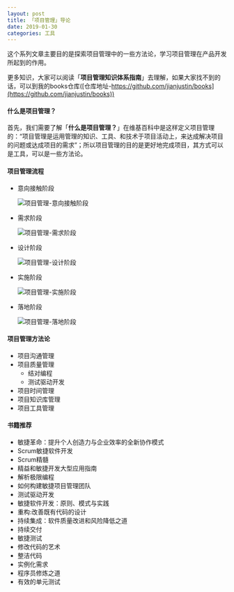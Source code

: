 ```yaml
---
layout: post
title: 「项目管理」导论
date: 2019-01-30
categories: 工具
---
```


这个系列文章主要目的是探索项目管理中的一些方法论，学习项目管理在产品开发所起到的作用。

更多知识，大家可以阅读「**项目管理知识体系指南**」去理解，如果大家找不到的话，可以到我的books仓库([仓库地址-https://github.com/jianjustin/books](https://github.com/jianjustin/books))

#### 什么是项目管理？

首先，我们需要了解「**什么是项目管理？**」在维基百科中是这样定义项目管理的：“项目管理是运用管理的知识、工具、和技术于项目活动上，来达成解决项目的问题或达成项目的需求”；所以项目管理的目的是更好地完成项目，其方式可以是工具，可以是一些方法论。

#### 项目管理流程

* 意向接触阶段

  ![项目管理-意向接触阶段](/Users/jian/blog/source/assets/img/picture/项目管理-意向接触阶段.png)

* 需求阶段

  ![项目管理-需求阶段](/Users/jian/blog/source/assets/img/picture/项目管理-需求阶段.png)

* 设计阶段

  ![项目管理-设计阶段](/Users/jian/blog/source/assets/img/picture/项目管理-设计阶段.png)

* 实施阶段

  ![项目管理-实施阶段](/Users/jian/blog/source/assets/img/picture/项目管理-实施阶段.png)

* 落地阶段

  ![项目管理-落地阶段](/Users/jian/blog/source/assets/img/picture/项目管理-落地阶段.png)

#### 项目管理方法论

* 项目沟通管理
* 项目质量管理
  * 结对编程
  * 测试驱动开发
* 项目时间管理
* 项目知识库管理
* 项目工具管理

#### 书籍推荐

* 敏捷革命：提升个人创造力与企业效率的全新协作模式
* Scrum敏捷软件开发
* Scrum精髓 
* 精益和敏捷开发大型应用指南
* 解析极限编程
* 如何构建敏捷项目管理团队 
* 测试驱动开发
* 敏捷软件开发：原则、模式与实践
* 重构:改善既有代码的设计
* 持续集成：软件质量改进和风险降低之道
* 持续交付
* 敏捷测试
* 修改代码的艺术
* 整洁代码 
* 实例化需求
* 程序员修炼之道 
* 有效的单元测试